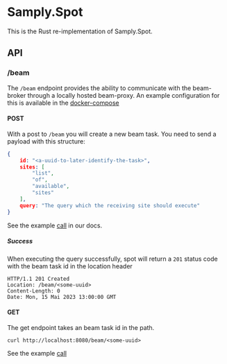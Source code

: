 # Samply.Spot

This is the Rust re-implementation of Samply.Spot.

## API

### /beam
The `/beam` endpoint provides the ability to communicate with the beam-broker through a locally hosted beam-proxy. An example configuration for this is available in the [docker-compose](./docker-compose.yml)
#### POST
With a post to `/beam` you will create a new beam task. You need to send a payload with this structure:

``` json
{
    id: "<a-uuid-to-later-identify-the-task>",
    sites: [
        "list",
        "of",
        "available",
        "sites"
    ],
    query: "The query which the receiving site should execute"
}
```

See the example [call](./docs/create-beam-task.sh) in our docs.

##### Success
When executing the query successfully, spot will return a `201` status code with the beam task id in the location header

``` http
HTTP/1.1 201 Created
Location: /beam/<some-uuid>
Content-Length: 0
Date: Mon, 15 Mai 2023 13:00:00 GMT
```

#### GET
The get endpoint takes an beam task id in the path.

``` shell
curl http://localhost:8080/beam/<some-uuid>
```

See the example [call](./docs/listen-for-beam-results.sh)

